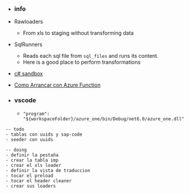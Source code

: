 - ### info
- Rawloaders
  - From xls to staging without transforming data

- SqlRunners
  - Reads each sql file from `sql_files` and runs its content. 
  - Here is a good place to perform transformations
 
- [c# sandbox](https://techiedelight.com/compiler/)
- [Como Arrancar con Azure Function](https://youtu.be/QWK_XIn9vT4)

- ### vscode
  - `"program": "${workspaceFolder}/azure_one/bin/Debug/net6.0/azure_one.dll"`

```
-- todo
- tablas con uuids y sap-code
- seeder con uuids

-- doing
- definir la pestaña
- crear la tabla imp
- crear el xls loader
- definir la vista de traduccion
- tocar el preload
- tocar el header cleaner
- crear sus loaders
```
